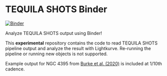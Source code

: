 # TEQUILA SHOTS Binder

[![Binder](https://mybinder.org/badge_logo.svg)](https://mybinder.org/v2/gh/burke86/tequila_shots_binder/master?filepath=tequila.ipynb)

Analyze TEQUILA SHOTS output using Binder!

This **experimental** repository contains the code to read TEQUILA SHOTS pipeline output and analyze the result with Lightkurve. Re-running the pipeline or running new objects is not supported.

Example output for NGC 4395 from [Burke et al. (2020)](https://ui.adsabs.harvard.edu/abs/2020arXiv200504491B/abstract) is included at 1/10th cadence.
